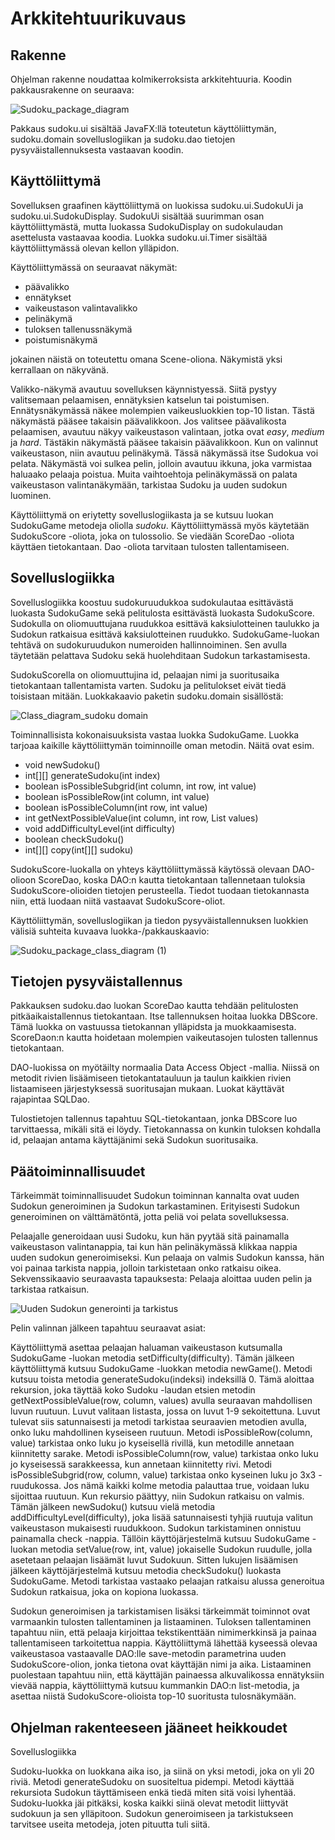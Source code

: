 # Arkkitehtuurikuvaus

## Rakenne
Ohjelman rakenne noudattaa kolmikerroksista arkkitehtuuria.
Koodin pakkausrakenne on seuraava:

![Sudoku_package_diagram](https://user-images.githubusercontent.com/81009944/115229863-3bd67a00-a11c-11eb-9668-585ea7b22d1e.png)

Pakkaus sudoku.ui sisältää JavaFX:llä toteutetun käyttöliittymän, sudoku.domain sovelluslogiikan ja sudoku.dao tietojen pysyväistallennuksesta vastaavan koodin.

## Käyttöliittymä
Sovelluksen graafinen käyttöliittymä on luokissa sudoku.ui.SudokuUi ja sudoku.ui.SudokuDisplay. SudokuUi sisältää suurimman osan käyttöliittymästä, mutta luokassa SudokuDisplay on sudokulaudan asettelusta vastaavaa koodia. Luokka sudoku.ui.Timer sisältää käyttöliittymässä olevan kellon ylläpidon.

Käyttöliittymässä on seuraavat näkymät:
* päävalikko
* ennätykset
* vaikeustason valintavalikko
* pelinäkymä
* tuloksen tallenussnäkymä
* poistumisnäkymä

jokainen näistä on toteutettu omana Scene-oliona. Näkymistä yksi kerrallaan on näkyvänä.

Valikko-näkymä avautuu sovelluksen käynnistyessä. Siitä pystyy valitsemaan pelaamisen, ennätyksien katselun tai poistumisen. Ennätysnäkymässä näkee molempien vaikeusluokkien top-10 listan. Tästä näkymästä pääsee takaisin päävalikkoon. Jos valitsee päävalikosta pelaamisen, avautuu näkyy vaikeustason valintaan, jotka ovat _easy_, _medium_ ja _hard_. Tästäkin näkymästä pääsee takaisin päävalikkoon. Kun on valinnut vaikeustason, niin avautuu pelinäkymä. Tässä näkymässä itse Sudokua voi pelata. Näkymästä voi sulkea pelin, jolloin avautuu ikkuna, joka varmistaa haluaako pelaaja poistua. Muita vaihtoehtoja pelinäkymässä on palata vaikeustason valintanäkymään, tarkistaa Sudoku ja uuden sudokun luominen.

Käyttöliittymä on eriytetty sovelluslogiikasta ja se kutsuu luokan SudokuGame metodeja oliolla _sudoku_. Käyttöliittymässä myös käytetään SudokuScore -oliota, joka on tulossolio. Se viedään ScoreDao -oliota käyttäen tietokantaan. Dao -oliota tarvitaan tulosten tallentamiseen.

## Sovelluslogiikka

Sovelluslogiikka koostuu sudokuruudukkoa sudokulautaa esittävästä luokasta SudokuGame sekä pelitulosta esittävästä luokasta SudokuScore. Sudokulla on oliomuuttujana ruudukkoa esittävä kaksiulotteinen taulukko ja Sudokun ratkaisua esittävä kaksiulotteinen ruudukko. SudokuGame-luokan tehtävä on sudokuruudukon numeroiden hallinnoiminen. Sen avulla täytetään pelattava Sudoku sekä huolehditaan Sudokun tarkastamisesta.

SudokuScorella on oliomuuttujina id, pelaajan nimi ja suoritusaika tietokantaan tallentamista varten. Sudoku ja pelitulokset eivät tiedä toisistaan mitään. 
Luokkakaavio paketin sudoku.domain sisällöstä:

![Class_diagram_sudoku domain](https://user-images.githubusercontent.com/81009944/116816516-e6ae5580-ab6a-11eb-83d9-536652e38c86.png)

Toiminnallisista kokonaisuuksista vastaa luokka SudokuGame. Luokka tarjoaa kaikille käyttöliittymän toiminnoille oman metodin. Näitä ovat esim.

* void newSudoku()
* int[][] generateSudoku(int index)
* boolean isPossibleSubgrid(int column, int row, int value)
* boolean isPossibleRow(int column, int value)
* boolean isPossibleColumn(int row, int value)
* int getNextPossibleValue(int column, int row, List<Integer> values)
* void addDifficultyLevel(int difficulty)
* boolean checkSudoku()
* int[][] copy(int[][] sudoku)

SudokuScore-luokalla on yhteys käyttöliittymässä käytössä olevaan DAO-olioon ScoreDao, koska DAO:n kautta tietokantaan tallennetaan tuloksia SudokuScore-olioiden tietojen perusteella. Tiedot tuodaan tietokannasta niin, että luodaan niitä vastaavat SudokuScore-oliot.

Käyttöliittymän, sovelluslogiikan ja tiedon pysyväistallennuksen luokkien välisiä suhteita kuvaava luokka-/pakkauskaavio:

![Sudoku_package_class_diagram (1)](https://user-images.githubusercontent.com/81009944/117265490-f70d4b80-ae5c-11eb-8f47-fdb0d6319d88.png)

## Tietojen pysyväistallennus
Pakkauksen sudoku.dao luokan ScoreDao kautta tehdään pelitulosten pitkäaikaistallennus tietokantaan. Itse tallennuksen hoitaa luokka DBScore. Tämä luokka on vastuussa tietokannan ylläpidsta ja muokkaamisesta. ScoreDaon:n kautta hoidetaan molempien vaikeutasojen tulosten tallennus tietokantaan.

DAO-luokissa on myötäilty normaalia Data Access Object -mallia. Niissä on metodit rivien lisäämiseen tietokantatauluun ja taulun kaikkien rivien listaamiseen järjestyksessä suoritusajan mukaan. Luokat käyttävät rajapintaa SQLDao.

Tulostietojen tallennus tapahtuu SQL-tietokantaan, jonka DBScore luo tarvittaessa, mikäli sitä ei löydy. Tietokannassa on kunkin tuloksen kohdalla id, pelaajan antama käyttäjänimi sekä Sudokun suoritusaika.

## Päätoiminnallisuudet
Tärkeimmät toiminnallisuudet Sudokun toiminnan kannalta ovat uuden Sudokun generoiminen ja Sudokun tarkastaminen. Erityisesti Sudokun generoiminen on välttämätöntä, jotta peliä voi pelata sovelluksessa.

Pelaajalle generoidaan uusi Sudoku, kun hän pyytää sitä painamalla vaikeustason valintanappia, tai kun hän pelinäkymässä klikkaa nappia uuden sudokun generoimiseksi. Kun pelaaja on valmis Sudokun kanssa, hän voi painaa tarkista nappia, jolloin tarkistetaan onko ratkaisu oikea.
Sekvenssikaavio seuraavasta tapauksesta:
Pelaaja aloittaa uuden pelin ja tarkistaa ratkaisun.

![Uuden Sudokun generointi ja tarkistus](https://user-images.githubusercontent.com/81009944/115964602-f6f08000-a52d-11eb-91d2-8f20ac8ad9c2.png)

Pelin valinnan jälkeen tapahtuu seuraavat asiat: 

Käyttöliittymä asettaa pelaajan haluaman vaikeustason kutsumalla SudokuGame -luokan metodia setDifficulty(difficulty).
Tämän jälkeen käyttöliittymä kutsuu SudokuGame -luokkan metodia newGame(). 
Metodi kutsuu toista metodia generateSudoku(indeksi) indeksillä 0. 
Tämä aloittaa rekursion, joka täyttää koko Sudoku -laudan etsien metodin getNextPossibleValue(row, column, values) avulla seuraavan mahdollisen luvun ruutuun.
Luvut valitaan listasta, jossa on luvut 1-9 sekoitettuna. Luvut tulevat siis satunnaisesti ja metodi tarkistaa seuraavien metodien avulla, onko luku mahdollinen kyseiseen ruutuun. Metodi isPossibleRow(column, value) tarkistaa onko luku jo kyseisellä rivillä, kun metodille annetaan kiinnitetty sarake. Metodi isPossibleColumn(row, value) tarkistaa onko luku jo kyseisessä sarakkeessa, kun annetaan kiinnitetty rivi. Metodi isPossibleSubgrid(row, column, value) tarkistaa onko kyseinen luku jo 3x3 -ruudukossa. Jos nämä kaikki kolme metodia palauttaa true, voidaan luku sijoittaa ruutuun. Kun rekursio päättyy, niin Sudokun ratkaisu on valmis. Tämän jälkeen newSudoku() kutsuu vielä metodia addDifficultyLevel(difficulty), joka lisää satunnaisesti tyhjiä ruutuja valitun vaikeustason mukaisesti ruudukkoon. Sudokun tarkistaminen onnistuu painamalla check -nappia. Tällöin käyttöjärjestelmä kutsuu SudokuGame -luokan metodia setValue(row, int, value) jokaiselle Sudokun ruudulle, jolla asetetaan pelaajan lisäämät luvut Sudokuun. Sitten lukujen lisäämisen jälkeen käyttöjärjestelmä kutsuu metodia checkSudoku() luokasta SudokuGame. Metodi tarkistaa vastaako pelaajan ratkaisu alussa generoitua Sudokun ratkaisua, joka on kopiona luokassa.

Sudokun generoimisen ja tarkistamisen lisäksi tärkeimmät toiminnot ovat varmaankin tulosten tallentaminen ja listaaminen. Tuloksen tallentaminen tapahtuu niin, että pelaaja kirjoittaa tekstikenttään nimimerkkinsä ja painaa tallentamiseen tarkoitettua nappia. Käyttöliittymä lähettää kyseessä olevaa vaikeustasoa vastaavalle DAO:lle save-metodin parametrina uuden SudokuScore-olion, jonka tietona ovat käyttäjän nimi ja aika. Listaaminen puolestaan tapahtuu niin, että käyttäjän painaessa alkuvalikossa ennätyksiin vievää nappia, käyttöliittymä kutsuu kummankin DAO:n list-metodia, ja asettaa niistä SudokuScore-olioista top-10 suoritusta tulosnäkymään.

## Ohjelman rakenteeseen jääneet heikkoudet

Sovelluslogiikka

Sudoku-luokka on luokkana aika iso, ja siinä on yksi metodi, joka on yli 20 riviä. Metodi generateSudoku on suositeltua pidempi. Metodi käyttää rekursiota Sudokun täyttämiseen enkä tiedä miten sitä voisi lyhentää. Sudoku-luokka jäi pitkäksi, koska kaikki siinä olevat metodit liittyvät sudokuun ja sen ylläpitoon. Sudokun generoimiseen ja tarkistukseen tarvitsee useita metodeja, joten pituutta tuli siitä.



